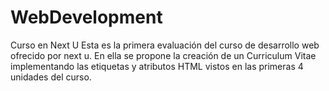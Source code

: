 # WebDevelopment
Curso en Next U
Esta es la primera evaluación del curso de desarrollo web ofrecido por next u. En ella se propone la creación de un Curriculum Vitae
implementando las etiquetas y atributos HTML vistos en las primeras 4 unidades del curso.
